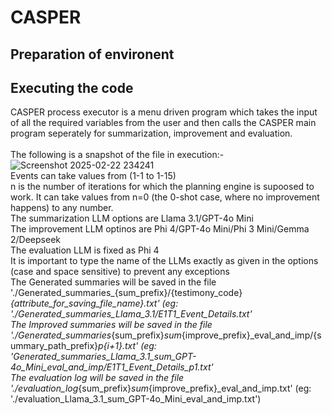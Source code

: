 # CASPER

## Preparation of environent 

## Executing the code
CASPER process executor is a menu driven program which takes the input of all the required variables from the user and then calls the CASPER main program seperately for summarization, improvement and evaluation. <br><br>
The following is a snapshot of the file in execution:- <br>
![Screenshot 2025-02-22 234241](https://github.com/user-attachments/assets/14bb14f0-9620-419d-84a6-74ffa32586fc)
<br> 
Events can take values from (1-1 to 1-15) <br>
n is the number of iterations for which the planning engine is supoosed to work. It can take values from n=0 (the 0-shot case, where no improvement happens) to any number.  <br>
The summarization LLM options are Llama 3.1/GPT-4o Mini <br>
The improvement LLM optinos are Phi 4/GPT-4o Mini/Phi 3 Mini/Gemma 2/Deepseek <br>
The evaluation LLM is fixed as Phi 4 <br>
It is important to type the name of the LLMs exactly as given in the options (case and space sensitive) to prevent any exceptions <br> 
The Generated summaries will be saved in the file './Generated_summaries_{sum_prefix}/{testimony_code}_{attribute_for_saving_file_name}.txt' (eg: './Generated_summaries_Llama_3.1/E1T1_Event_Details.txt' <br> 
The Improved summaries will be saved in the file './Generated_summaries_{sum_prefix}_sum_{improve_prefix}_eval_and_imp/{summary_path_prefix}_p{i+1}.txt' (eg: 'Generated_summaries_Llama_3.1_sum_GPT-4o_Mini_eval_and_imp/E1T1_Event_Details_p1.txt' <br> 
The evaluation log will be saved in the file './evaluation_log_{sum_prefix}_sum_{improve_prefix}_eval_and_imp.txt' (eg: './evaluation_Llama_3.1_sum_GPT-4o_Mini_eval_and_imp.txt')



